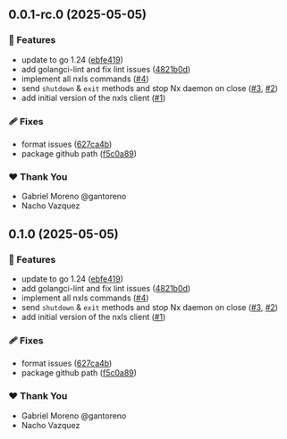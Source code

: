 ## 0.0.1-rc.0 (2025-05-05)

### 🚀 Features

- update to go 1.24 ([ebfe419](https://github.com/lazyengs/lazynx/commit/ebfe419))
- add golangci-lint and fix lint issues ([4821b0d](https://github.com/lazyengs/lazynx/commit/4821b0d))
- implement all nxls commands ([#4](https://github.com/lazyengs/lazynx/pull/4))
- send `shutdown` & `exit` methods and stop Nx daemon on close ([#3](https://github.com/lazyengs/lazynx/pull/3), [#2](https://github.com/lazyengs/lazynx/issues/2))
- add initial version of the nxls client ([#1](https://github.com/lazyengs/lazynx/pull/1))

### 🩹 Fixes

- format issues ([627ca4b](https://github.com/lazyengs/lazynx/commit/627ca4b))
- package github path ([f5c0a89](https://github.com/lazyengs/lazynx/commit/f5c0a89))

### ❤️ Thank You

- Gabriel Moreno @gantoreno
- Nacho Vazquez

## 0.1.0 (2025-05-05)

### 🚀 Features

- update to go 1.24 ([ebfe419](https://github.com/lazyengs/lazynx/commit/ebfe419))
- add golangci-lint and fix lint issues ([4821b0d](https://github.com/lazyengs/lazynx/commit/4821b0d))
- implement all nxls commands ([#4](https://github.com/lazyengs/lazynx/pull/4))
- send `shutdown` & `exit` methods and stop Nx daemon on close ([#3](https://github.com/lazyengs/lazynx/pull/3), [#2](https://github.com/lazyengs/lazynx/issues/2))
- add initial version of the nxls client ([#1](https://github.com/lazyengs/lazynx/pull/1))

### 🩹 Fixes

- format issues ([627ca4b](https://github.com/lazyengs/lazynx/commit/627ca4b))
- package github path ([f5c0a89](https://github.com/lazyengs/lazynx/commit/f5c0a89))

### ❤️ Thank You

- Gabriel Moreno @gantoreno
- Nacho Vazquez